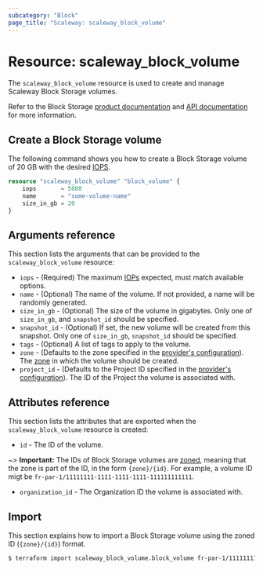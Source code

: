 ```yaml
---
subcategory: "Block"
page_title: "Scaleway: scaleway_block_volume"
---
```


# Resource: scaleway_block_volume

The `scaleway_block_volume` resource is used to create and manage Scaleway Block Storage volumes.

Refer to the Block Storage [product documentation](https://www.scaleway.com/en/docs/storage/block/) and [API documentation](https://www.scaleway.com/en/developers/api/block/) for more information.

## Create a Block Storage volume

The following command shows you how to create a Block Storage volume of 20 GB with the desired [IOPS](https://www.scaleway.com/en/docs/storage/block/concepts/#iops).

```terraform
resource "scaleway_block_volume" "block_volume" {
    iops       = 5000
    name       = "some-volume-name"
    size_in_gb = 20
}
```

## Arguments reference

This section lists the arguments that can be provided to the `scaleway_block_volume` resource:

- `iops` - (Required) The maximum [IOPs](https://www.scaleway.com/en/docs/storage/block/concepts/#iops) expected, must match available options.
- `name` - (Optional) The name of the volume. If not provided, a name will be randomly generated.
- `size_in_gb` - (Optional) The size of the volume in gigabytes. Only one of `size_in_gb`, and `snapshot_id` should be specified.
- `snapshot_id` - (Optional) If set, the new volume will be created from this snapshot. Only one of `size_in_gb`, `snapshot_id` should be specified.
- `tags` - (Optional) A list of tags to apply to the volume.
- `zone` - (Defaults to the zone specified in the [provider's configuration](../index.md#zone)). The [zone](../guides/regions_and_zones.md#zones) in which the volume should be created.
- `project_id` - (Defaults to the Project ID specified in the [provider's configurqtion](../index.md#project_id)). The ID of the Project the volume is associated with.

## Attributes reference

This section lists the attributes that are exported when the `scaleway_block_volume` resource is created:

- `id` - The ID of the volume.

~> **Important:** The IDs of Block Storage volumes are [zoned](../guides/regions_and_zones.md#resource-ids), meaning that the zone is part of the ID, in the form `{zone}/{id}`. For example, a volume ID migt be `fr-par-1/11111111-1111-1111-1111-111111111111`.

- `organization_id` - The Organization ID the volume is associated with.

## Import

This section explains how to import a Block Storage volume using the zoned ID (`{zone}/{id}`) format.

```bash
$ terraform import scaleway_block_volume.block_volume fr-par-1/11111111-1111-1111-1111-111111111111
```
